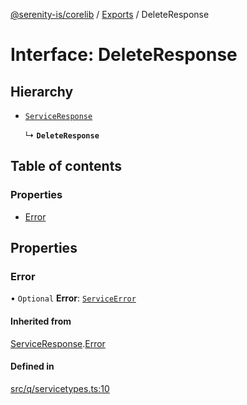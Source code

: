 [@serenity-is/corelib](../README.md) / [Exports](../modules.md) / DeleteResponse

# Interface: DeleteResponse

## Hierarchy

- [`ServiceResponse`](ServiceResponse.md)

  ↳ **`DeleteResponse`**

## Table of contents

### Properties

- [Error](DeleteResponse.md#error)

## Properties

### Error

• `Optional` **Error**: [`ServiceError`](ServiceError.md)

#### Inherited from

[ServiceResponse](ServiceResponse.md).[Error](ServiceResponse.md#error)

#### Defined in

[src/q/servicetypes.ts:10](https://github.com/serenity-is/serenity/blob/master/packages/corelib/src/q/servicetypes.ts#L10)
